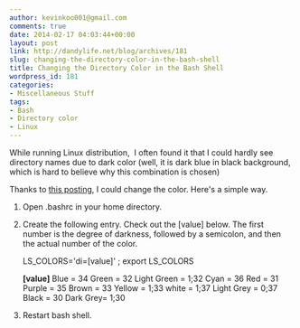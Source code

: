 ```yaml
---
author: kevinkoo001@gmail.com
comments: true
date: 2014-02-17 04:03:44+00:00
layout: post
link: http://dandylife.net/blog/archives/181
slug: changing-the-directory-color-in-the-bash-shell
title: Changing the Directory Color in the Bash Shell
wordpress_id: 181
categories:
- Miscellaneous Stuff
tags:
- Bash
- Directory color
- Linux
---
```


While running Linux distribution,  I often found it that I could hardly see directory names due to dark color (well, it is dark blue in black background, which is hard to believe why this combination is chosen)

Thanks to [this posting](http://www.geekgumbo.com/2011/11/04/changing-the-directory-color-in-the-bash-shell/), I could change the color. Here's a simple way.

1. Open .bashrc in your home directory.
2. Create the following entry. Check out the [value] below. The first number is the degree of darkness, followed by a semicolon, and then the actual number of the color.

    
    LS_COLORS='di=[value]' ; export LS_COLORS
    
    <strong>[value]</strong>
    Blue = 34
    Green = 32
    Light Green = 1;32
    Cyan = 36
    Red = 31
    Purple = 35
    Brown = 33
    Yellow = 1;33
    white = 1;37
    Light Grey = 0;37
    Black = 30
    Dark Grey= 1;30


3. Restart bash shell.
